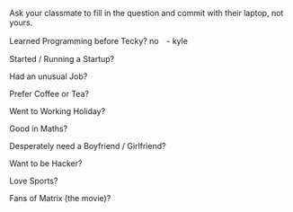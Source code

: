 Ask your classmate to fill in the question and commit with their laptop, not yours.


Learned Programming before Tecky?
no　- kyle 

Started / Running a Startup?

Had an unusual Job?

Prefer Coffee or Tea?

Went to Working Holiday?

Good in Maths?

Desperately need a Boyfriend / Girlfriend?

Want to be Hacker?

Love Sports?

Fans of Matrix (the movie)?
